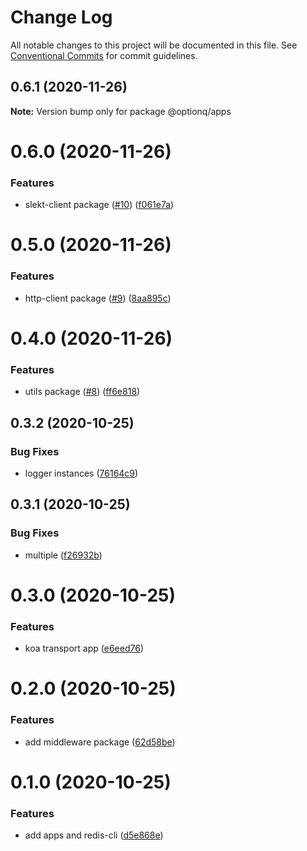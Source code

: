 # Change Log

All notable changes to this project will be documented in this file.
See [Conventional Commits](https://conventionalcommits.org) for commit guidelines.

## 0.6.1 (2020-11-26)

**Note:** Version bump only for package @optionq/apps





# 0.6.0 (2020-11-26)


### Features

* slekt-client package ([#10](https://github.com/optionq/npm-priv/issues/10)) ([f061e7a](https://github.com/optionq/npm-priv/commit/f061e7adcf4d45cefeb4bea2699536104bdc2de3))





# 0.5.0 (2020-11-26)


### Features

* http-client package ([#9](https://github.com/optionq/npm-priv/issues/9)) ([8aa895c](https://github.com/optionq/npm-priv/commit/8aa895c5d63a16bfe52ba50f2961df36f5a040f9))





# 0.4.0 (2020-11-26)


### Features

* utils package ([#8](https://github.com/optionq/npm-priv/issues/8)) ([ff6e818](https://github.com/optionq/npm-priv/commit/ff6e8184d53b34aef3d4b8ea45f09e5e8b0f0bda))





## 0.3.2 (2020-10-25)


### Bug Fixes

* logger instances ([76164c9](https://github.com/optionq/npm-priv/commit/76164c90b7d01d2944942f1943a68e877f435b82))





## 0.3.1 (2020-10-25)


### Bug Fixes

* multiple ([f26932b](https://github.com/optionq/npm-priv/commit/f26932bbbffe3cf4da4eccf3b891c6e41e181e3e))





# 0.3.0 (2020-10-25)


### Features

* koa transport app ([e6eed76](https://github.com/optionq/npm-priv/commit/e6eed76b13adca40068212884c59d96cf2a49316))





# 0.2.0 (2020-10-25)


### Features

* add middleware package ([62d58be](https://github.com/optionq/npm-priv/commit/62d58be6838a8a3f61db0b8ad3d20c3ff240c401))





# 0.1.0 (2020-10-25)


### Features

* add apps and redis-cli ([d5e868e](https://github.com/optionq/npm-priv/commit/d5e868e2287c04c92d575c9230648927c2d3ce6f))
